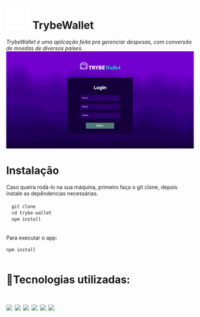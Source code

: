 <h1> <img src="./public/favicon.ico"> TrybeWallet </h1>
<i> TrybeWallet é uma aplicação feita pra gerenciar despesas, com conversão de moedas de diversos países. </i>
<img src="./public/ezgif.com-gif-maker (2).gif">
<h1>Instalação</h1>
Caso queira rodá-lo na sua máquina, primeiro faça o git clone, depois instale as depêndencias necessárias.
<br/>
<code>
  git clone
  cd trybe-wallet
  npm install
</code>
<br/>
<br/>
Para executar o app:

<code>npm install</code>
<br/>
<br/>

# 🚀Tecnologias utilizadas:
<h1 align='left'>
<img src="https://img.shields.io/badge/HTML5-E34F26?style=for-the-badge&logo=html5&logoColor=white" />
<img src="https://img.shields.io/badge/CSS3-1572B6?style=for-the-badge&logo=css3&logoColor=white" />
<img src="https://img.shields.io/badge/JavaScript-F7DF1E?style=for-the-badge&logo=javascript&logoColor=black" />
<img src="https://img.shields.io/badge/React_Router-CA4245?style=for-the-badge&logo=react-router&logoColor=white" />
<img src="https://img.shields.io/badge/React-20232A?style=for-the-badge&logo=react&logoColor=61DAFB" />
<img src="https://img.shields.io/badge/Redux-593D88?style=for-the-badge&logo=redux&logoColor=white" />
</h1>
